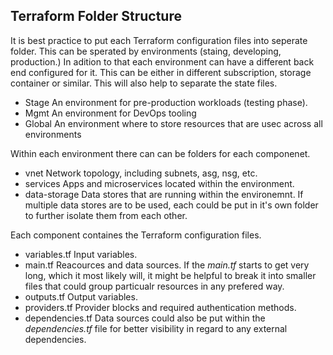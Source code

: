 ## Terraform Folder Structure

It is best practice to put each Terraform configuration files into seperate folder. This can be sperated by environments (staing, developing, production.) In adition to that each environment can have a different back end configured for it. This can be either in different subscription, storage container or similar. This will also help to separate the state files.

* Stage
	An environment for pre-production workloads (testing phase).
*  Mgmt
	An environment for DevOps tooling
* Global
	An environment where to store resources that are usec across all environments

Within each environment there can can be folders for each componenet.

- vnet
	Network topology, including subnets, asg, nsg, etc.
- services 
	Apps and microservices located within the environment.
- data-storage
	Data stores that are running within the environemnt. If multiple data stores are to be used, each could be put in it's own folder to further isolate them from each other.

Each component containes the Terraform configuration files.

- variables.tf
	Input variables.
- main.tf
	Reacources and data sources. If the *main.tf* starts to get very long, which it most likely will, it might be helpful to break it into smaller files that could group particualr resources in any prefered way. 
- outputs.tf
	Output variables.
- providers.tf
	Provider blocks and required authentication methods.
- dependencies.tf
	Data sources could also be put within the *dependencies.tf* file for better visibility in regard to any external dependencies.

